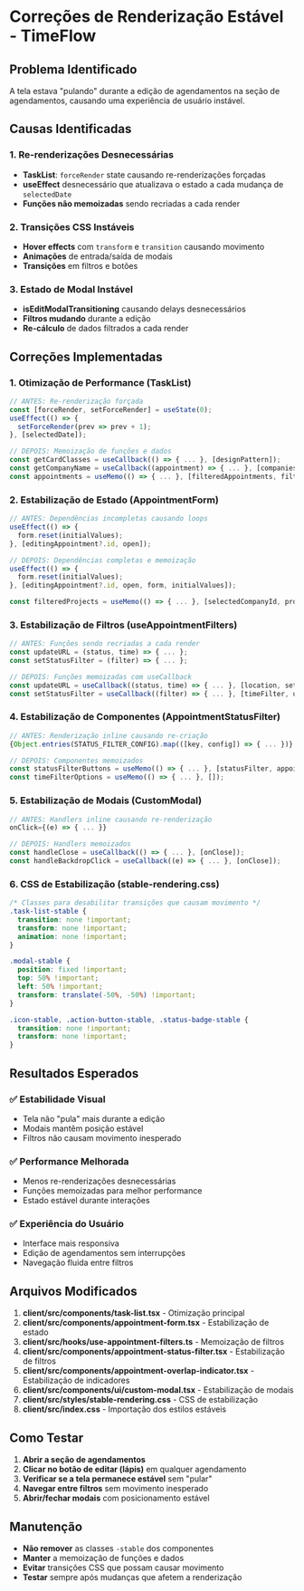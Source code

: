 # Correções de Renderização Estável - TimeFlow

## Problema Identificado
A tela estava "pulando" durante a edição de agendamentos na seção de agendamentos, causando uma experiência de usuário instável.

## Causas Identificadas

### 1. Re-renderizações Desnecessárias
- **TaskList**: `forceRender` state causando re-renderizações forçadas
- **useEffect** desnecessário que atualizava o estado a cada mudança de `selectedDate`
- **Funções não memoizadas** sendo recriadas a cada render

### 2. Transições CSS Instáveis
- **Hover effects** com `transform` e `transition` causando movimento
- **Animações** de entrada/saída de modais
- **Transições** em filtros e botões

### 3. Estado de Modal Instável
- **isEditModalTransitioning** causando delays desnecessários
- **Filtros mudando** durante a edição
- **Re-cálculo** de dados filtrados a cada render

## Correções Implementadas

### 1. Otimização de Performance (TaskList)
```typescript
// ANTES: Re-renderização forçada
const [forceRender, setForceRender] = useState(0);
useEffect(() => {
  setForceRender(prev => prev + 1);
}, [selectedDate]);

// DEPOIS: Memoização de funções e dados
const getCardClasses = useCallback(() => { ... }, [designPattern]);
const getCompanyName = useCallback((appointment) => { ... }, [companies]);
const appointments = useMemo(() => { ... }, [filteredAppointments, filters]);
```

### 2. Estabilização de Estado (AppointmentForm)
```typescript
// ANTES: Dependências incompletas causando loops
useEffect(() => {
  form.reset(initialValues);
}, [editingAppointment?.id, open]);

// DEPOIS: Dependências completas e memoização
useEffect(() => {
  form.reset(initialValues);
}, [editingAppointment?.id, open, form, initialValues]);

const filteredProjects = useMemo(() => { ... }, [selectedCompanyId, projects]);
```

### 3. Estabilização de Filtros (useAppointmentFilters)
```typescript
// ANTES: Funções sendo recriadas a cada render
const updateURL = (status, time) => { ... };
const setStatusFilter = (filter) => { ... };

// DEPOIS: Funções memoizadas com useCallback
const updateURL = useCallback((status, time) => { ... }, [location, setLocation]);
const setStatusFilter = useCallback((filter) => { ... }, [timeFilter, updateURL]);
```

### 4. Estabilização de Componentes (AppointmentStatusFilter)
```typescript
// ANTES: Renderização inline causando re-criação
{Object.entries(STATUS_FILTER_CONFIG).map(([key, config]) => { ... })}

// DEPOIS: Componentes memoizados
const statusFilterButtons = useMemo(() => { ... }, [statusFilter, appointmentCounts, onStatusFilterChange]);
const timeFilterOptions = useMemo(() => { ... }, []);
```

### 5. Estabilização de Modais (CustomModal)
```typescript
// ANTES: Handlers inline causando re-renderização
onClick={(e) => { ... }}

// DEPOIS: Handlers memoizados
const handleClose = useCallback(() => { ... }, [onClose]);
const handleBackdropClick = useCallback((e) => { ... }, [onClose]);
```

### 6. CSS de Estabilização (stable-rendering.css)
```css
/* Classes para desabilitar transições que causam movimento */
.task-list-stable {
  transition: none !important;
  transform: none !important;
  animation: none !important;
}

.modal-stable {
  position: fixed !important;
  top: 50% !important;
  left: 50% !important;
  transform: translate(-50%, -50%) !important;
}

.icon-stable, .action-button-stable, .status-badge-stable {
  transition: none !important;
  transform: none !important;
}
```

## Resultados Esperados

### ✅ Estabilidade Visual
- Tela não "pula" mais durante a edição
- Modais mantêm posição estável
- Filtros não causam movimento inesperado

### ✅ Performance Melhorada
- Menos re-renderizações desnecessárias
- Funções memoizadas para melhor performance
- Estado estável durante interações

### ✅ Experiência do Usuário
- Interface mais responsiva
- Edição de agendamentos sem interrupções
- Navegação fluida entre filtros

## Arquivos Modificados

1. **client/src/components/task-list.tsx** - Otimização principal
2. **client/src/components/appointment-form.tsx** - Estabilização de estado
3. **client/src/hooks/use-appointment-filters.ts** - Memoização de filtros
4. **client/src/components/appointment-status-filter.tsx** - Estabilização de filtros
5. **client/src/components/appointment-overlap-indicator.tsx** - Estabilização de indicadores
6. **client/src/components/ui/custom-modal.tsx** - Estabilização de modais
7. **client/src/styles/stable-rendering.css** - CSS de estabilização
8. **client/src/index.css** - Importação dos estilos estáveis

## Como Testar

1. **Abrir a seção de agendamentos**
2. **Clicar no botão de editar (lápis)** em qualquer agendamento
3. **Verificar se a tela permanece estável** sem "pular"
4. **Navegar entre filtros** sem movimento inesperado
5. **Abrir/fechar modais** com posicionamento estável

## Manutenção

- **Não remover** as classes `-stable` dos componentes
- **Manter** a memoização de funções e dados
- **Evitar** transições CSS que possam causar movimento
- **Testar** sempre após mudanças que afetem a renderização

